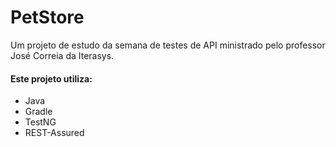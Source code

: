 # PetStore
Um projeto de estudo da semana de testes de API ministrado pelo professor José Correia da Iterasys.

#### Este projeto utiliza:
* Java
* Gradle
* TestNG
* REST-Assured
